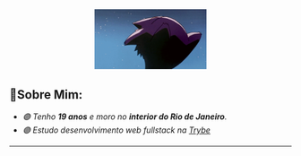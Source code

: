 <div align="center">
    <img src="Imagens/gengar.gif" width="200px">
</div>

<h2>🍇Sobre Mim:</h2>

<ul>
    <em>
        <li> 🟣 Tenho <strong>19 anos</strong> e moro no <strong>interior do Rio de Janeiro</strong>.</li>
        <li> 🟣 Estudo desenvolvimento web fullstack na <a href="https://www.betrybe.com/" target="_Blank">Trybe</a></li>
    </em>
</ul>

<hr>
